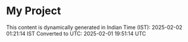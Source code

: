 # My Project

This content is dynamically generated in Indian Time (IST): 2025-02-02 01:21:14 IST
Converted to UTC: 2025-02-01 19:51:14 UTC
